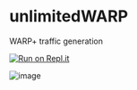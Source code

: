 # unlimitedWARP
WARP+ traffic generation

[![Run on Repl.it](https://repl.it/badge/github/f5ociety/unlimitedWARP)](https://repl.it/github/f5ociety/unlimitedWARP)

![image](https://user-images.githubusercontent.com/44779327/173207968-680bd6ff-71e5-4fa4-87b8-5a32534ef7a4.png)
